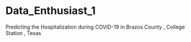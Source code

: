 # Data_Enthusiast_1
Predicting the Hospitalization during COVID-19 in Brazos County , College Station , Texas 
